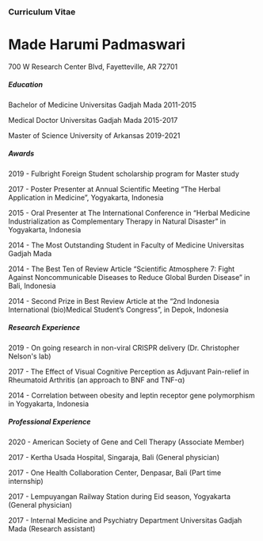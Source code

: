 ### Curriculum Vitae
# **Made Harumi Padmaswari**
700 W Research Center Blvd, Fayetteville, AR 72701

##### **Education**
Bachelor of Medicine
Universitas Gadjah Mada
2011-2015

Medical Doctor
Universitas Gadjah Mada
2015-2017

Master of Science
University of Arkansas
2019-2021

##### **Awards**
2019 - Fulbright Foreign Student scholarship program for Master study

2017 - Poster Presenter at Annual Scientific Meeting “The Herbal Application in Medicine”, Yogyakarta, Indonesia

2015 - Oral Presenter at The International Conference in “Herbal Medicine Industrialization as Complementary Therapy in Natural Disaster” in Yogyakarta, Indonesia

2014 - The Most Outstanding Student in Faculty of Medicine Universitas Gadjah Mada

2014 - The Best Ten of Review Article “Scientific Atmosphere 7: Fight Against Noncommunicable Diseases to Reduce Global Burden Disease” in Bali, Indonesia

2014 - Second Prize in Best Review Article at the  “2nd Indonesia International (bio)Medical Student’s Congress”, in Depok, Indonesia

##### **Research Experience**
2019 - On going research in non-viral CRISPR delivery (Dr. Christopher Nelson's lab)

2017 - The Effect of Visual Cognitive Perception as Adjuvant Pain-relief in Rheumatoid Arthritis (an approach to BNF and TNF-α)

2014 - Correlation between obesity and leptin receptor gene polymorphism in Yogyakarta, Indonesia

##### **Professional Experience**
2020 - American Society of Gene and Cell Therapy (Associate Member)

2017 - Kertha Usada Hospital, Singaraja, Bali (General physician)

2017 - One Health Collaboration Center, Denpasar, Bali (Part time internship)

2017 - Lempuyangan Railway Station during Eid season, Yogyakarta (General physician)

2017 - Internal Medicine and Psychiatry Department Universitas Gadjah Mada (Research assistant)